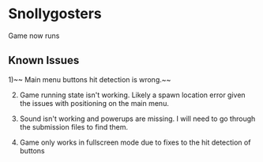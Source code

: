 # Snollygosters
Game now runs

## Known Issues
1)~~ Main menu buttons hit detection is wrong.~~

2) Game running state isn't working. Likely a spawn location error given the issues with positioning on the main menu. 

3) Sound isn't working and powerups are missing. I will need to go through the submission files to find them.

4) Game only works in fullscreen mode due to fixes to the hit detection of buttons
